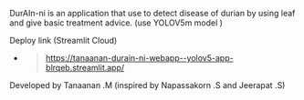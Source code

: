 DurAIn-ni is an application that use to detect disease of durian by using leaf and give basic treatment advice.
(use YOLOV5m model )

Deploy link (Streamlit Cloud)

- > https://tanaanan-durain-ni-webapp--yolov5-app-blrqeb.streamlit.app/

Developed by Tanaanan .M (inspired by Napassakorn .S and Jeerapat .S)
